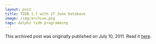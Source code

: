 ```yaml
---
layout: post
title: TZDB 1.7 with 27 June Database
image: /img/archive.png
tags: delphi tzdb programming
---
```

This archived post was originally published on July 10, 2011. Read it [here](/alex.ciobanu.org/index54a8.html).
